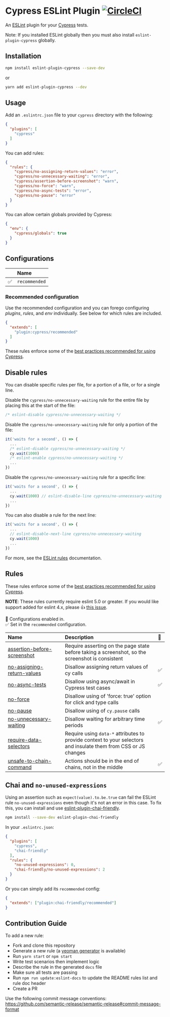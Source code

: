 # Cypress ESLint Plugin [![CircleCI](https://circleci.com/gh/cypress-io/eslint-plugin-cypress/tree/master.svg?style=svg)](https://circleci.com/gh/cypress-io/eslint-plugin-cypress/tree/master)

An [ESLint](https://eslint.org) plugin for your [Cypress](https://cypress.io) tests.

Note: If you installed ESLint globally then you must also install `eslint-plugin-cypress` globally.

## Installation

```sh
npm install eslint-plugin-cypress --save-dev
```

or

```sh
yarn add eslint-plugin-cypress --dev
```

## Usage

Add an `.eslintrc.json` file to your `cypress` directory with the following:

```json
{
  "plugins": [
    "cypress"
  ]
}
```

You can add rules:

```json
{
  "rules": {
    "cypress/no-assigning-return-values": "error",
    "cypress/no-unnecessary-waiting": "error",
    "cypress/assertion-before-screenshot": "warn",
    "cypress/no-force": "warn",
    "cypress/no-async-tests": "error",
    "cypress/no-pause": "error"
  }
}
```

You can allow certain globals provided by Cypress:

```json
{
  "env": {
    "cypress/globals": true
  }
}
```

## Configurations

<!-- begin auto-generated configs list -->

|    | Name          |
| :- | :------------ |
| ✅  | `recommended` |

<!-- end auto-generated configs list -->

### Recommended configuration

Use the recommended configuration and you can forego configuring _plugins_, _rules_, and _env_ individually. See below for which rules are included.

```json
{
  "extends": [
    "plugin:cypress/recommended"
  ]
}
```

These rules enforce some of the [best practices recommended for using Cypress](https://on.cypress.io/best-practices).

## Disable rules

You can disable specific rules per file, for a portion of a file, or for a single line.

Disable the `cypress/no-unnecessary-waiting` rule for the entire file by placing this at the start of the file:

```js
/* eslint-disable cypress/no-unnecessary-waiting */
```

Disable the `cypress/no-unnecessary-waiting` rule for only a portion of the file:

```js
it('waits for a second', () => {
  ...
  /* eslint-disable cypress/no-unnecessary-waiting */
  cy.wait(1000)
  /* eslint-enable cypress/no-unnecessary-waiting */
  ...
})
```

Disable the `cypress/no-unnecessary-waiting` rule for a specific line:

```js
it('waits for a second', () => {
  ...
  cy.wait(1000) // eslint-disable-line cypress/no-unnecessary-waiting
  ...
})
```

You can also disable a rule for the next line:

```js
it('waits for a second', () => {
  ...
  // eslint-disable-next-line cypress/no-unnecessary-waiting
  cy.wait(1000)
  ...
})
```

For more, see the [ESLint rules](https://eslint.org/docs/user-guide/configuring/rules) documentation.

## Rules

These rules enforce some of the [best practices recommended for using Cypress](https://on.cypress.io/best-practices).

**NOTE**: These rules currently require eslint 5.0 or greater. If you would like support added for eslint 4.x, please 👍  [this issue](https://github.com/cypress-io/eslint-plugin-cypress/issues/14).

<!-- begin auto-generated rules list -->

💼 Configurations enabled in.\
✅ Set in the `recommended` configuration.

| Name                                                                     | Description                                                                                                     | 💼 |
| :----------------------------------------------------------------------- | :-------------------------------------------------------------------------------------------------------------- | :- |
| [assertion-before-screenshot](docs/rules/assertion-before-screenshot.md) | Require asserting on the page state before taking a screenshot, so the screenshot is consistent                 |    |
| [no-assigning-return-values](docs/rules/no-assigning-return-values.md)   | Disallow assigning return values of cy calls                                                                    | ✅  |
| [no-async-tests](docs/rules/no-async-tests.md)                           | Disallow using async/await in Cypress test cases                                                                | ✅  |
| [no-force](docs/rules/no-force.md)                                       | Disallow using of 'force: true' option for click and type calls                                                 |    |
| [no-pause](docs/rules/no-pause.md)                                       | Disallow using of `cy.pause` calls                                                                              |    |
| [no-unnecessary-waiting](docs/rules/no-unnecessary-waiting.md)           | Disallow waiting for arbitrary time periods                                                                     | ✅  |
| [require-data-selectors](docs/rules/require-data-selectors.md)           | Require using `data-*` attributes to provide context to your selectors and insulate them from CSS or JS changes |    |
| [unsafe-to-chain-command](docs/rules/unsafe-to-chain-command.md)         | Actions should be in the end of chains, not in the middle                                                       | ✅  |

<!-- end auto-generated rules list -->

## Chai and `no-unused-expressions`

Using an assertion such as `expect(value).to.be.true` can fail the ESLint rule `no-unused-expressions` even though it's not an error in this case. To fix this, you can install and use [eslint-plugin-chai-friendly](https://www.npmjs.com/package/eslint-plugin-chai-friendly).

```sh
npm install --save-dev eslint-plugin-chai-friendly
```

In your `.eslintrc.json`:

```json
{
  "plugins": [
    "cypress",
    "chai-friendly"
  ],
  "rules": {
    "no-unused-expressions": 0,
    "chai-friendly/no-unused-expressions": 2
  }
}
```

Or you can simply add its `recommended` config:

```json
{
  "extends": ["plugin:chai-friendly/recommended"]
}
```

## Contribution Guide

To add a new rule:

* Fork and clone this repository
* Generate a new rule (a [yeoman generator](https://github.com/eslint/generator-eslint) is available)
* Run `yarn start` or `npm start`
* Write test scenarios then implement logic
* Describe the rule in the generated `docs` file
* Make sure all tests are passing
* Run `npm run update:eslint-docs` to update the README rules list and rule doc header
* Create a PR

Use the following commit message conventions: <https://github.com/semantic-release/semantic-release#commit-message-format>
